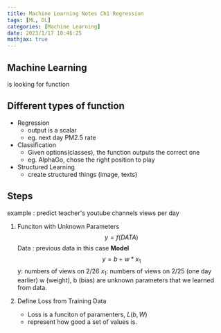 ```yaml
---
title: Machine Learning Notes Ch1 Regression
tags: [ML, DL]
categories: [Machine Learning]
date: 2023/1/17 10:46:25
mathjax: true
---
```


## Machine Learning

is looking for function

## Different types of function

- Regression
  - output is a scalar
  - eg. next day PM2.5 rate
- Classification
  - Given options(classes), the function outputs the correct one
  - eg. AlphaGo, chose the right position to play
- Structured Learning
  - create structured things (image, texts)

## Steps

example : predict teacher's youtube channels views per day

1. Funciton with Unknown Parameters
   $$y=f(DATA)$$
   Data : previous data in this case
   **Model**
   $$y=b+w*x_1$$
   y: numbers of views on 2/26
   $x_1$: numbers of views on 2/25 (one day earlier)
   w (weight), b (bias) are unknown parameters that we learned from data.

2. Define Loss from Training Data
   - Loss is a funciton of paramenters, $L(b,W)$
   - represent how good a set of values is.

